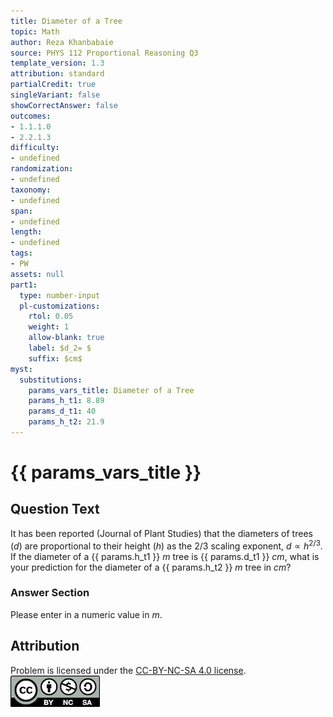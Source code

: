 ```yaml
---
title: Diameter of a Tree
topic: Math
author: Reza Khanbabaie
source: PHYS 112 Proportional Reasoning Q3
template_version: 1.3
attribution: standard
partialCredit: true
singleVariant: false
showCorrectAnswer: false
outcomes:
- 1.1.1.0
- 2.2.1.3
difficulty:
- undefined
randomization:
- undefined
taxonomy:
- undefined
span:
- undefined
length:
- undefined
tags:
- PW
assets: null
part1:
  type: number-input
  pl-customizations:
    rtol: 0.05
    weight: 1
    allow-blank: true
    label: $d_2= $
    suffix: $cm$
myst:
  substitutions:
    params_vars_title: Diameter of a Tree
    params_h_t1: 8.89
    params_d_t1: 40
    params_h_t2: 21.9
---
```

# {{ params_vars_title }}

## Question Text

It has been reported (Journal of Plant Studies) that the diameters of trees ($d$) are proportional to their height ($h$) as the $2/3$ scaling exponent, $d \propto h^{2/3}$. If the diameter of a {{ params.h_t1 }} $m$ tree is {{ params.d_t1 }} $cm$, what is your prediction for the diameter of a {{ params.h_t2 }} $m$ tree in $cm$?

### Answer Section

Please enter in a numeric value in $m$.

## Attribution

Problem is licensed under the [CC-BY-NC-SA 4.0 license](https://creativecommons.org/licenses/by-nc-sa/4.0/).<br> ![The Creative Commons 4.0 license requiring attribution-BY, non-commercial-NC, and share-alike-SA license.](https://raw.githubusercontent.com/firasm/bits/master/by-nc-sa.png)